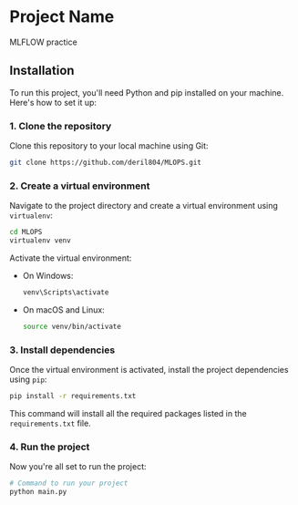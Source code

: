 # Project Name

MLFLOW practice

## Installation

To run this project, you'll need Python and pip installed on your machine. Here's how to set it up:

### 1. Clone the repository

Clone this repository to your local machine using Git:

```bash
git clone https://github.com/deril804/MLOPS.git
```

### 2. Create a virtual environment

Navigate to the project directory and create a virtual environment using `virtualenv`:

```bash
cd MLOPS
virtualenv venv
```

Activate the virtual environment:

- On Windows:
  ```bash
  venv\Scripts\activate
  ```
- On macOS and Linux:
  ```bash
  source venv/bin/activate
  ```

### 3. Install dependencies

Once the virtual environment is activated, install the project dependencies using `pip`:

```bash
pip install -r requirements.txt
```

This command will install all the required packages listed in the `requirements.txt` file.

### 4. Run the project

Now you're all set to run the project:

```bash
# Command to run your project
python main.py
```
